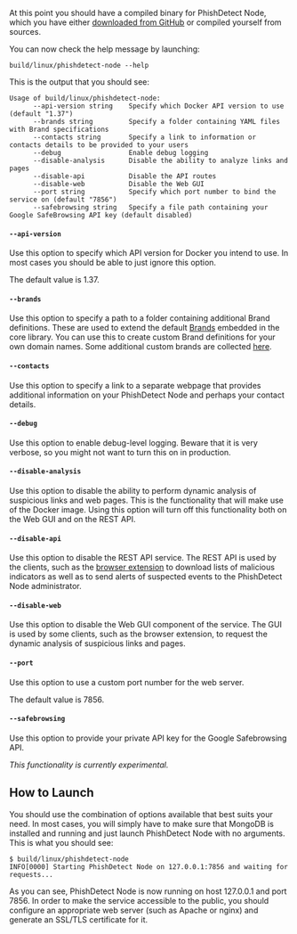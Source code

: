 At this point you should have a compiled binary for PhishDetect Node, which you have either [downloaded from GitHub](https://github.com/phishdetect/phishdetect-node/releases) or compiled yourself from sources.

You can now check the help message by launching:

    build/linux/phishdetect-node --help

This is the output that you should see:

    Usage of build/linux/phishdetect-node:
          --api-version string    Specify which Docker API version to use (default "1.37")
          --brands string         Specify a folder containing YAML files with Brand specifications
          --contacts string       Specify a link to information or contacts details to be provided to your users
          --debug                 Enable debug logging
          --disable-analysis      Disable the ability to analyze links and pages
          --disable-api           Disable the API routes
          --disable-web           Disable the Web GUI
          --port string           Specify which port number to bind the service on (default "7856")
          --safebrowsing string   Specify a file path containing your Google SafeBrowsing API key (default disabled)


#### `--api-version`

Use this option to specify which API version for Docker you intend to use. In most cases you should be able to just ignore this option.

The default value is 1.37.

#### `--brands`

Use this option to specify a path to a folder containing additional Brand definitions. These are used to extend the default [Brands](https://github.com/phishdetect/phishdetect/tree/master/brand) embedded in the core library. You can use this to create custom Brand definitions for your own domain names. Some additional custom brands are collected [here](https://github.com/phishdetect/phishdetect-extra-brands).

#### `--contacts`

Use this option to specify a link to a separate webpage that provides additional information on your PhishDetect Node and perhaps your contact details.

#### `--debug`

Use this option to enable debug-level logging. Beware that it is very verbose, so you might not want to turn this on in production.

#### `--disable-analysis`

Use this option to disable the ability to perform dynamic analysis of suspicious links and web pages. This is the functionality that will make use of the Docker image. Using this option will turn off this functionality both on the Web GUI and on the REST API.

#### `--disable-api`

Use this option to disable the REST API service. The REST API is used by the clients, such as the [browser extension](https://github.com/phishdetect/phishdetect-extension) to download lists of malicious indicators as well as to send alerts of suspected events to the PhishDetect Node administrator.

#### `--disable-web`

Use this option to disable the Web GUI component of the service. The GUI is used by some clients, such as the browser extension, to request the dynamic analysis of suspicious links and pages.

#### `--port`

Use this option to use a custom port number for the web server.

The default value is 7856.

#### `--safebrowsing`

Use this option to provide your private API key for the Google Safebrowsing API.

*This functionality is currently experimental.*


## How to Launch

You should use the combination of options available that best suits your need. In most cases, you will simply have to make sure that MongoDB is installed and running and just launch PhishDetect Node with no arguments. This is what you should see:

    $ build/linux/phishdetect-node
    INFO[0000] Starting PhishDetect Node on 127.0.0.1:7856 and waiting for requests... 

As you can see, PhishDetect Node is now running on host 127.0.0.1 and port 7856. In order to make the service accessible to the public, you should configure an appropriate web server (such as Apache or nginx) and generate an SSL/TLS certificate for it.
